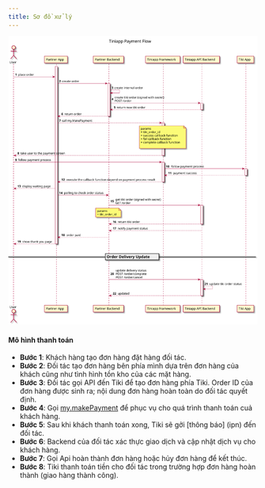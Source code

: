 ```yaml
---
title: Sơ đồ xử lý
---
```


![Sơ đồ xử lý](payment_flow.svg)

#### Mô hình thanh toán

- **Bước 1**: Khách hàng tạo đơn hàng đặt hàng đối tác.
- **Bước 2**: Đối tác tạo đơn hàng bên phía mình dựa trên đơn hàng của khách cũng như tình hình tồn kho của các mặt hàng.
- **Bước 3**: Đối tác gọi API đến Tiki để tạo đơn hàng phía Tiki. Order ID của đơn hàng được sinh ra; nội dung đơn hàng hoàn toàn do đối tác quyết định.
- **Bước 4**: Gọi [my.makePayment](/docs/api/open/make-payment) để phục vụ cho quá trình thanh toán cuả khách hàng.
- **Bước 5**: Sau khi khách thanh toán xong, Tiki sẽ gởi [thông báo] (ipn) đến đối tác.
- **Bước 6**: Backend của đối tác xác thực giao dịch và cập nhật dịch vụ cho khách hàng.
- **Bước 7**: Gọi Api hoàn thành đơn hàng hoặc hủy đơn hàng để kết thúc.
- **Bước 8**: Tiki thanh toán tiền cho đối tác trong trường hợp đơn hàng hoàn thành (giao hàng thành công).


